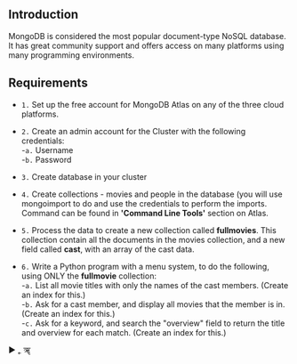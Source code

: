 
## Introduction
MongoDB is considered the most popular document-type NoSQL database. It has great community support and offers access on many platforms using many programming environments.

## Requirements

- `1.` Set up the free account for MongoDB Atlas on any of the three cloud platforms.

- `2.` Create an admin account for the Cluster with the following credentials: </br>
        -`a.` Username </br>
        -`b.` Password
        
- `3.` Create database in your cluster

- `4.` Create collections - movies and people in the database (you will use mongoimport to do and use the credentials to perform the imports. Command can be found in __'Command Line Tools'__ section on Atlas.

- `5.` Process the data to create a new collection called __fullmovies__. This collection contain all the documents in the movies collection, and a new field called __cast__, with an array of the cast data.

- `6.` Write a Python program with a menu system, to do the following, using ONLY the __fullmovie__ collection: </br>
      -`a.` List all movie titles with only the names of the cast members. (Create an index for this.) </br>
      -`b.` Ask for a cast member, and display all movies that the member is in. (Create an index for this.) </br>
      -`c.` Ask for a keyword, and search the "overview" field to return the title and overview for each match. (Create an index for this.)

&#9658;
&#767;
&#2400;
